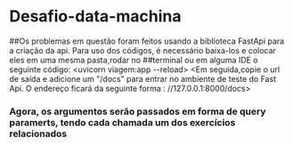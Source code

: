 # Desafio-data-machina

##Os problemas em questão foram feitos usando a biblioteca FastApi para a criação da api. Para uso dos códigos, é necessário baixa-los e colocar eles em uma mesma pasta,rodar no ##terminal ou em alguma IDE o seguinte código:
<uvicorn viagem:app --reload>
 <Em seguida,copie o url de saída e adicione um "/docs" para entrar no ambiente de teste do Fast Api. O endereço ficará da seguinte forma : //127.0.0.1:8000/docs>
### Agora, os argumentos serão passados em forma de query paramerts, tendo cada chamada um dos exercícios relacionados



